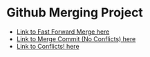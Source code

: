 # Github Merging Project
- [Link to Fast Forward Merge here](https://github.com/sunnysinha25/FastForward)
- [Link to Merge Commit (No Conflicts) here](https://github.com/sunnysinha25/MergeCommit)
- [Link to Conflicts! here](https://github.com/sunnysinha25/Conflicts)